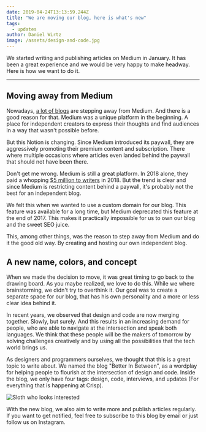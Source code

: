 ```yaml
---
date: 2019-04-24T13:13:59.244Z
title: "We are moving our blog, here is what's new"
tags:
  - updates
author: Daniel Wirtz
image: /assets/design-and-code.jpg
---
```


We started writing and publishing articles on Medium in January. It has been a great experience and we would be very happy to make headway. Here is how we want to do it.

---

## Moving away from Medium

Nowadays, [a lot of blogs](https://www.google.com/search?q=blogs+leaving+medium) are stepping away from Medium. And there is a good reason for that. Medium was a unique platform in the beginning. A place for independent creators to express their thoughts and find audiences in a way that wasn't possible before.

But this Notion is changing. Since Medium introduced its paywall, they are aggressively promoting their premium content and subscription. There where multiple occasions where articles even landed behind the paywall that should not have been there.

Don't get me wrong. Medium is still a great platform. In 2018 alone, they paid a whopping [\$5 million to writers](https://help.medium.com/hc/en-us/articles/360017581433-Reading-on-Medium-and-the-metered-paywall) in 2018. But the trend is clear and since Medium is restricting content behind a paywall, it's probably not the best for an independent blog.

We felt this when we wanted to use a custom domain for our blog. This feature was available for a long time, but Medium deprecated this feature at the end of 2017. This makes it practically impossible for us to own our blog and the sweet SEO juice.

This, among other things, was the reason to step away from Medium and do it the good old way. By creating and hosting our own independent blog.

## A new name, colors, and concept

When we made the decision to move, it was great timing to go back to the drawing board. As you maybe realized, we love to do this. While we where brainstorming, we didn't try to overthink it. Our goal was to create a separate space for our blog, that has his own personality and a more or less clear idea behind it.

In recent years, we observed that design and code are now merging together. Slowly, but surely. And this results in an increasing demand for people, who are able to navigate at the intersection and speak both languages. We think that these people will be the makers of tomorrow by solving challenges creatively and by using all the possibilities that the tech world brings us.

As designers and programmers ourselves, we thought that this is a great topic to write about. We named the blog "Better In Between", as a wordplay for helping people to flourish at the intersection of design and code. Inside the blog, we only have four tags: design, code, interviews, and updates (For everything that is happening at Crisp).

![Sloth who looks interested](/assets/fascinating.gif 'Hmmm.. fascinating')

With the new blog, we also aim to write more and publish articles regularly. If you want to get notified, feel free to subscribe to this blog by email or just follow us on Instagram.
